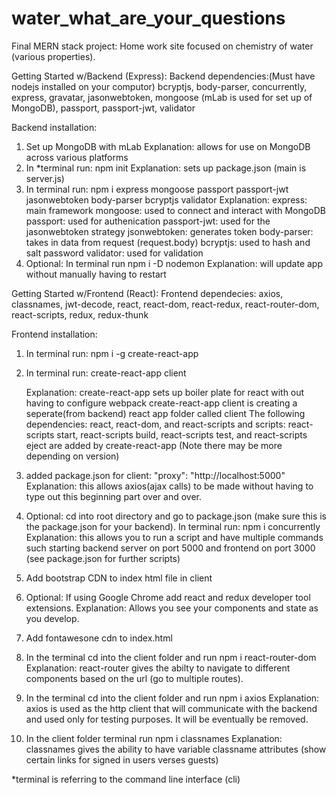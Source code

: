 # water_what_are_your_questions
Final MERN stack project: Home work site focused on chemistry of water (various properties).

Getting Started w/Backend (Express):
Backend dependencies:(Must have nodejs installed on your computor)
bcryptjs, 
body-parser, 
concurrently, 
express, 
gravatar, 
jasonwebtoken, 
mongoose (mLab is used for set up of MongoDB), 
passport,
passport-jwt,
validator

Backend installation:
1. Set up MongoDB with mLab
   Explanation:
   allows for use on MongoDB across various platforms
2. In *terminal run: npm init 
   Explanation: sets up package.json (main is server.js)
3. In terminal run: npm i express mongoose passport passport-jwt jasonwebtoken body-parser bcryptjs validator
   Explanation:
   express: main framework
   mongoose: used to connect and interact with MongoDB
   passport: used for authenication
   passport-jwt: used for the jasonwebtoken strategy
   jsonwebtoken: generates token
   body-parser: takes in data from request (request.body)
   bcryptjs: used to hash and salt password
   validator: used for validation
4. Optional: In terminal run npm i -D nodemon
   Explanation: will update app without manually having to restart 

Getting Started w/Frontend (React):
Frontend dependecies:
axios, 
classnames,
jwt-decode,
react, 
react-dom,
react-redux,
react-router-dom,
react-scripts,
redux, 
redux-thunk

Frontend installation:
1. In terminal run: npm i -g create-react-app
2. In terminal run: create-react-app client

   Explanation:
   create-react-app sets up boiler plate for react with out having to configure webpack
   create-react-app client is creating a seperate(from backend) react app folder called client
   The following dependencies: react, react-dom, and react-scripts and
   scripts: react-scripts start, react-scripts build, react-scripts test, and react-scripts eject
   are added by create-react-app (Note there may be more depending on version)

3. added package.json for client: "proxy": "http://localhost:5000"
   Explanation: this allows axios(ajax calls) to be made without having to type out this beginning part over and over.

4. Optional: cd into root directory and go to package.json (make sure this is the package.json for your backend). In terminal run: npm i concurrently
    Explanation: this allows you to run a script and have multiple commands such starting backend server on port 5000 and frontend on port 3000 (see package.json for further scripts)

5. Add bootstrap CDN to index html file in client 

6. Optional: If using Google Chrome add react and redux developer tool extensions.
   Explanation: Allows you see your components and state as you develop.

7. Add fontawesone cdn to index.html

8. In the terminal cd into the client folder and run npm i react-router-dom
   Explanation: react-router gives the abilty to navigate to different components based on the url (go to multiple routes).

9. In the terminal cd into the client folder and run npm i axios 
   Explanation: axios is used as the http client that will communicate with the backend and used only for testing purposes. It will be eventually be removed.

10. In the client folder terminal run npm i classnames
    Explanation:  classnames gives the ability to have variable classname attributes (show certain links for signed in users verses  guests)












*terminal is referring to the command line interface (cli)